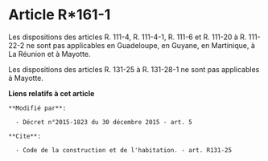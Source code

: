 # Article R*161-1

Les dispositions des articles R. 111-4, R. 111-4-1, R. 111-6 et R. 111-20 à R. 111-22-2 ne sont pas applicables en
Guadeloupe, en Guyane, en Martinique, à La Réunion et à Mayotte.

Les dispositions des articles R. 131-25 à R. 131-28-1 ne sont pas applicables à Mayotte.

**Liens relatifs à cet article**

	**Modifié par**:

	  - Décret n°2015-1823 du 30 décembre 2015 - art. 5

	**Cite**:

	  - Code de la construction et de l'habitation. - art. R131-25
